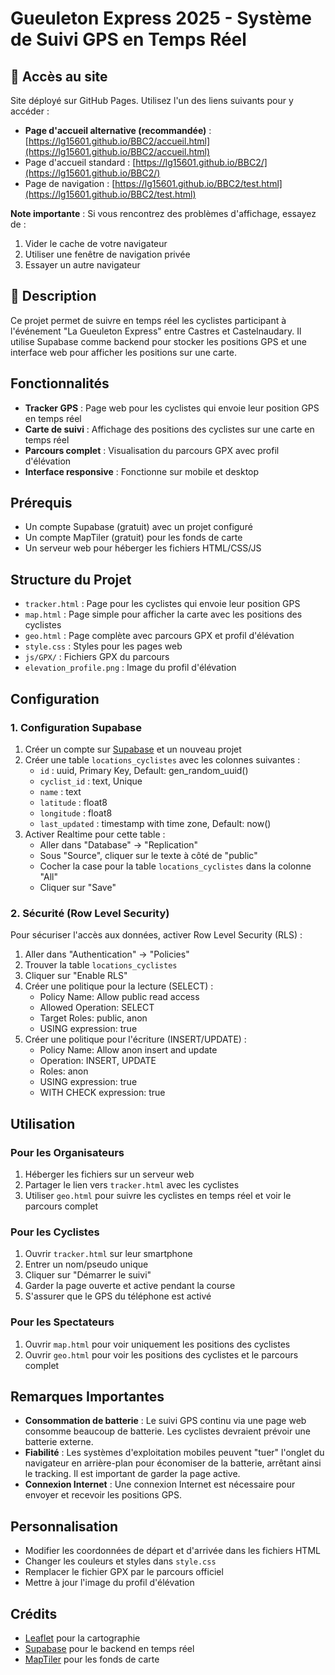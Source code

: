 # Gueuleton Express 2025 - Système de Suivi GPS en Temps Réel

## 🚨 Accès au site

Site déployé sur GitHub Pages. Utilisez l'un des liens suivants pour y accéder :

- **Page d'accueil alternative (recommandée)** : [https://lg15601.github.io/BBC2/accueil.html](https://lg15601.github.io/BBC2/accueil.html)
- Page d'accueil standard : [https://lg15601.github.io/BBC2/](https://lg15601.github.io/BBC2/)
- Page de navigation : [https://lg15601.github.io/BBC2/test.html](https://lg15601.github.io/BBC2/test.html)

**Note importante** : Si vous rencontrez des problèmes d'affichage, essayez de :
1. Vider le cache de votre navigateur
2. Utiliser une fenêtre de navigation privée
3. Essayer un autre navigateur

## 📍 Description

Ce projet permet de suivre en temps réel les cyclistes participant à l'événement "La Gueuleton Express" entre Castres et Castelnaudary. Il utilise Supabase comme backend pour stocker les positions GPS et une interface web pour afficher les positions sur une carte.

## Fonctionnalités

- **Tracker GPS** : Page web pour les cyclistes qui envoie leur position GPS en temps réel
- **Carte de suivi** : Affichage des positions des cyclistes sur une carte en temps réel
- **Parcours complet** : Visualisation du parcours GPX avec profil d'élévation
- **Interface responsive** : Fonctionne sur mobile et desktop

## Prérequis

- Un compte Supabase (gratuit) avec un projet configuré
- Un compte MapTiler (gratuit) pour les fonds de carte
- Un serveur web pour héberger les fichiers HTML/CSS/JS

## Structure du Projet

- `tracker.html` : Page pour les cyclistes qui envoie leur position GPS
- `map.html` : Page simple pour afficher la carte avec les positions des cyclistes
- `geo.html` : Page complète avec parcours GPX et profil d'élévation
- `style.css` : Styles pour les pages web
- `js/GPX/` : Fichiers GPX du parcours
- `elevation_profile.png` : Image du profil d'élévation

## Configuration

### 1. Configuration Supabase

1. Créer un compte sur [Supabase](https://supabase.com/) et un nouveau projet
2. Créer une table `locations_cyclistes` avec les colonnes suivantes :
   - `id` : uuid, Primary Key, Default: gen_random_uuid()
   - `cyclist_id` : text, Unique
   - `name` : text
   - `latitude` : float8
   - `longitude` : float8
   - `last_updated` : timestamp with time zone, Default: now()
3. Activer Realtime pour cette table :
   - Aller dans "Database" -> "Replication"
   - Sous "Source", cliquer sur le texte à côté de "public"
   - Cocher la case pour la table `locations_cyclistes` dans la colonne "All"
   - Cliquer sur "Save"

### 2. Sécurité (Row Level Security)

Pour sécuriser l'accès aux données, activer Row Level Security (RLS) :

1. Aller dans "Authentication" -> "Policies"
2. Trouver la table `locations_cyclistes`
3. Cliquer sur "Enable RLS"
4. Créer une politique pour la lecture (SELECT) :
   - Policy Name: Allow public read access
   - Allowed Operation: SELECT
   - Target Roles: public, anon
   - USING expression: true
5. Créer une politique pour l'écriture (INSERT/UPDATE) :
   - Policy Name: Allow anon insert and update
   - Operation: INSERT, UPDATE
   - Roles: anon
   - USING expression: true
   - WITH CHECK expression: true

## Utilisation

### Pour les Organisateurs

1. Héberger les fichiers sur un serveur web
2. Partager le lien vers `tracker.html` avec les cyclistes
3. Utiliser `geo.html` pour suivre les cyclistes en temps réel et voir le parcours complet

### Pour les Cyclistes

1. Ouvrir `tracker.html` sur leur smartphone
2. Entrer un nom/pseudo unique
3. Cliquer sur "Démarrer le suivi"
4. Garder la page ouverte et active pendant la course
5. S'assurer que le GPS du téléphone est activé

### Pour les Spectateurs

1. Ouvrir `map.html` pour voir uniquement les positions des cyclistes
2. Ouvrir `geo.html` pour voir les positions des cyclistes et le parcours complet

## Remarques Importantes

- **Consommation de batterie** : Le suivi GPS continu via une page web consomme beaucoup de batterie. Les cyclistes devraient prévoir une batterie externe.
- **Fiabilité** : Les systèmes d'exploitation mobiles peuvent "tuer" l'onglet du navigateur en arrière-plan pour économiser de la batterie, arrêtant ainsi le tracking. Il est important de garder la page active.
- **Connexion Internet** : Une connexion Internet est nécessaire pour envoyer et recevoir les positions GPS.

## Personnalisation

- Modifier les coordonnées de départ et d'arrivée dans les fichiers HTML
- Changer les couleurs et styles dans `style.css`
- Remplacer le fichier GPX par le parcours officiel
- Mettre à jour l'image du profil d'élévation

## Crédits

- [Leaflet](https://leafletjs.com/) pour la cartographie
- [Supabase](https://supabase.com/) pour le backend en temps réel
- [MapTiler](https://www.maptiler.com/) pour les fonds de carte